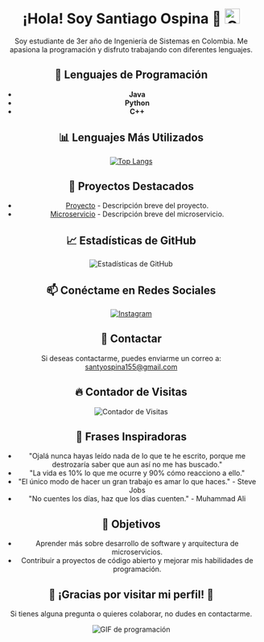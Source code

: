<div align="center">

# ¡Hola! Soy Santiago Ospina 👋 <img src="https://upload.wikimedia.org/wikipedia/commons/2/21/Flag_of_Colombia.svg" alt="Colombia" width="30"/>

Soy estudiante de 3er año de Ingeniería de Sistemas en Colombia. Me apasiona la programación y disfruto trabajando con diferentes lenguajes.

## 🌱 Lenguajes de Programación
- **Java**
- **Python**
- **C++**

## 📊 Lenguajes Más Utilizados
[![Top Langs](https://github-readme-stats.vercel.app/api/top-langs/?username=Santiago-Ospina-Gonzalez&layout=compact)](https://github.com/Santiago-Ospina-Gonzalez/github-readme-stats)

## 🚀 Proyectos Destacados
- [Proyecto](https://github.com/Santiago-Ospina-Gonzalez/proyecto) - Descripción breve del proyecto.
- [Microservicio](https://github.com/Santiago-Ospina-Gonzalez/microservicioCurso) - Descripción breve del microservicio.

## 📈 Estadísticas de GitHub
![Estadísticas de GitHub](https://github-readme-stats.vercel.app/api?username=Santiago-Ospina-Gonzalez&show_icons=true&theme=radical&count_private=true)

## 📫 Conéctame en Redes Sociales
[![Instagram](https://img.shields.io/badge/Instagram-santio_glz-orange?style=flat&logo=instagram&logoColor=white)](https://www.instagram.com/santio_glz)

## 📧 Contactar
Si deseas contactarme, puedes enviarme un correo a: [santyospina155@gmail.com](mailto:santyospina155@gmail.com)

## 🔥 Contador de Visitas
![Contador de Visitas](https://visitor-badge.glitch.me/badge?page_id=Santiago-Ospina-Gonzalez)

## 💬 Frases Inspiradoras
- "Ojalá nunca hayas leído nada de lo que te he escrito, porque me destrozaría saber que aun así no me has buscado."
- "La vida es 10% lo que me ocurre y 90% cómo reacciono a ello."
- "El único modo de hacer un gran trabajo es amar lo que haces." - Steve Jobs
- "No cuentes los días, haz que los días cuenten." - Muhammad Ali

## 🎯 Objetivos
- Aprender más sobre desarrollo de software y arquitectura de microservicios.
- Contribuir a proyectos de código abierto y mejorar mis habilidades de programación.

## 🎉 ¡Gracias por visitar mi perfil! 🎉
Si tienes alguna pregunta o quieres colaborar, no dudes en contactarme.

![GIF de programación](https://media.giphy.com/media/3o7aD2sa1g0g0g0g0g/giphy.gif)

</div>
